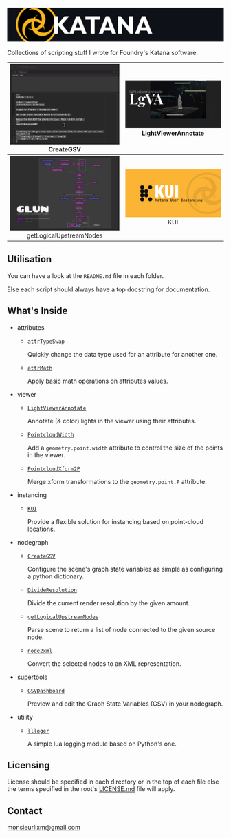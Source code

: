 ![header:katana logo](./img/header.jpg)


Collections of scripting stuff I wrote for Foundry's Katana software.


|<img width="800" alt="Create GSV scipt" src="./src/nodegraph/CreateGSV/demo.gif">  CreateGSV |  <img width="800" alt="LightViewerAnnotate script" src="./src/viewer/LightViewerAnnotate/doc/img/header.jpg"> LightViewerAnnotate |
|:-------------------------:|:-------------------------:|
|<img width="800" alt="getLogicalUpstreamNodes" src="./src/nodegraph/getLogicalUpstreamNodes/doc/img/cover.jpg">  getLogicalUpstreamNodes  |<img width="800" alt="KUI" src="https://raw.githubusercontent.com/MrLixm/KUI/dev/doc/img/thumbnail.jpg">  KUI  |

## Utilisation

You can have a look at the  `README.md` file in each folder.

Else each script should always have a top docstring for documentation.


## What's Inside

- attributes

  - [`attrTypeSwap`](./src/attributes/attrTypeSwap) 
      
      Quickly change the data type used for an attribute for another one.
  
  - [`attrMath`](./src/attributes/attrMath) 
      
      Apply basic math operations on attributes values.

- viewer
  
  - [`LightViewerAnnotate`](./src/viewer/LightViewerAnnotate) 
  
      Annotate (& color) lights in the viewer using their attributes.
  
  - [`PointcloudWidth`](./src/viewer/PointcloudWidth)
  
      Add a `geometry.point.width` attribute to control the size of the points in the viewer.
  
  - [`PointcloudXform2P`](./src/viewer/PointcloudXform2P)
  
      Merge xform transformations to the `geometry.point.P` attribute.
  
- instancing

  - [`KUI`](https://github.com/MrLixm/KUI) 
      
      Provide a flexible solution for instancing based on point-cloud locations. 

- nodegraph

  - [`CreateGSV`](./src/nodegraph/CreateGSV)

      Configure the scene's graph state variables as simple as configuring a python dictionary.

  - [`DivideResolution`](./src/nodegraph/DivideResolution)

      Divide the current render resolution by the given amount.
  
  - [`getLogicalUpstreamNodes`](./src/nodegraph/getLogicalUpstreamNodes)
     
    Parse scene to return a list of node connected to the given source node.

  - [`node2xml`](./src/nodegraph/node2xml)
     
    Convert the selected nodes to an XML representation.

- supertools
  
  - [`GSVDashboard`](https://github.com/MrLixm/GSVDashboard)
  
    Preview and edit the Graph State Variables (GSV) in your nodegraph.

- utility
  
  - [`llloger`](https://github.com/MrLixm/llloger)
  
    A simple lua logging module based on Python's one.
  

    

## Licensing

License should be specified in each directory or in the top of each file else
the terms specified in the root's [LICENSE.md](./LICENSE.md) file will apply.


## Contact

[monsieurlixm@gmail.com](mailto:monsieurlixm@gmail.com)

